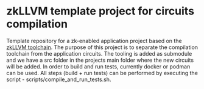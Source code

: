 # zkLLVM template project for circuits compilation

Template repository for a zk-enabled application project
based on the [zkLLVM toolchain](https://github.com/nilfoundation/zkllvm).
The purpose of this project is to separate the compilation toolchain
from the application circuits. The tooling is added as submodule and we
have a src folder in the projects main folder where the new circuits will
be added. In order to build and run tests, currently docker or podman can
be used. All steps (build + run tests) can be performed by executing the 
script - scripts/compile_and_run_tests.sh.